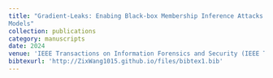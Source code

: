 ```yaml
---
title: "Gradient-Leaks: Enabing Black-box Membership Inference Attacks against Machine Learning
Models"
collection: publications
category: manuscripts
date: 2024
venue: 'IEEE Transactions on Information Forensics and Security (IEEE T-IFS).'
bibtexurl: 'http://ZixWang1015.github.io/files/bibtex1.bib'
---
```


